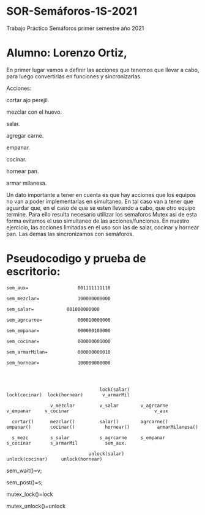 # SOR-Semáforos-1S-2021
Trabajo Práctico Semáforos primer semestre año 2021

# Alumno: Lorenzo Ortiz,

En primer lugar vamos a definir las acciones que tenemos que llevar a cabo, para luego convertirlas en funciones y sincronizarlas.

Acciones:

cortar ajo perejil.

mezclar con el huevo.

salar.

agregar carne.

empanar.

cocinar.

hornear pan.

armar milanesa.

Un dato importante a tener en cuenta es que hay acciones que los equipos no van a poder implementarlas en simultaneo.
En tal caso van a tener que aguardar que, en el caso de que se esten llevando a cabo, que otro equipo termine.
Para ello resulta necesario utilizar los semaforos Mutex asi de esta forma evitamos el uso simultaneo de las acciones/funciones.
En nuestro ejercicio, las acciones limitadas en el uso son las de salar, cocinar y hornear pan.
Las demas las sincronizamos con semáforos.

# Pseudocodigo y prueba de escritorio:

    sem_aux=    	          001111111110 

    sem_mezclar=	       	  100000000000

    sem_salar=	          001000000000

    sem_agrcarne=	          000010000000

    sem_empanar=	          000000100000

    sem_cocinar=	          000000001000

    sem_armarMilan=	          000000000010

    sem_hornear=	          100000000000




                                      lock(salar)		   	              lock(cocinar)	 lock(hornear)       v_armarMil
 
                    v_mezclar         v_salar        v_agrcarne      v_empanar	   v_cocinar                               v_aux

      cortar()      mezclar()         salar()        agrcarne()       empanar()       cocinar()           hornear()          armarMilanesa()

      s_mezc        s_salar           s_agrcarne     s_empanar        s_cocinar       s_armarMil          sem_aux.     

	                              unlock(salar)			              unlock(cocinar)     unlock(hornear)
 

sem_wait()=v;

sem_post()=s; 

mutex_lock()=lock

mutex_unlock()=unlock 
